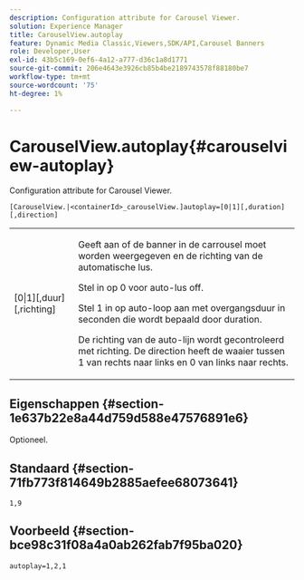 ```yaml
---
description: Configuration attribute for Carousel Viewer.
solution: Experience Manager
title: CarouselView.autoplay
feature: Dynamic Media Classic,Viewers,SDK/API,Carousel Banners
role: Developer,User
exl-id: 43b5c169-0ef6-4a12-a777-d36c1a8d1771
source-git-commit: 206e4643e3926cb85b4be2189743578f88180be7
workflow-type: tm+mt
source-wordcount: '75'
ht-degree: 1%

---
```


# CarouselView.autoplay{#carouselview-autoplay}

Configuration attribute for Carousel Viewer.

`[CarouselView.|<containerId>_carouselView.]autoplay=[0|1][,duration][,direction]`

<table id="table_441553CD34C94A58A9D7CBF772DEDDB6"> 
 <tbody> 
  <tr> 
   <td colname="col1"> <p> <span class="codeph">[0|1][,duur][,richting]</span> </p> </td> 
   <td colname="col2"> <p> Geeft aan of de banner in de carrousel moet worden weergegeven en de richting van de automatische lus. </p> <p>Stel in op <span class="codeph"> 0</span> voor auto-lus off. </p> <p>Stel <span class="codeph"> 1</span> in op auto-loop aan met overgangsduur in seconden die wordt bepaald door <span class="codeph"> duration</span>. </p> <p>De richting van de auto-lijn wordt gecontroleerd met <span class="codeph"> richting</span>. De <span class="codeph"> direction</span> heeft de waaier tussen <span class="codeph"> 1</span> van rechts naar links en <span class="codeph"> 0</span> van links naar rechts. </p> </td> 
  </tr> 
 </tbody> 
</table>

## Eigenschappen {#section-1e637b22e8a44d759d588e47576891e6}

Optioneel.

## Standaard {#section-71fb773f814649b2885aefee68073641}

`1,9`

## Voorbeeld {#section-bce98c31f08a4a0ab262fab7f95ba020}

```
autoplay=1,2,1
```
